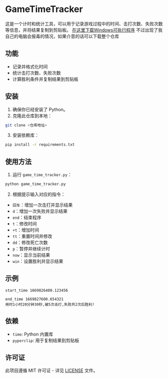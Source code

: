 # GameTimeTracker

这是一个计时和统计工具，可以用于记录游戏过程中的时间、击打次数、失败次数等信息，并将结果复制到剪贴板。
[在这里下载Windows可执行程序](https://github.com/HKLHaoBin/GameTimeTracker/actions/runs/12288939622) 不过出现了我自己的电脑会报毒的情况，如果介意的话可以下载整个仓库

## 功能

- 记录并格式化时间
- 统计击打次数、失败次数
- 计算胜利条件并复制结果到剪贴板

## 安装

1. 确保你已经安装了 Python。
2. 克隆此仓库到本地：

```bash
git clone <仓库地址>
```

3. 安装依赖库：

```bash
pip install -r requirements.txt
```

## 使用方法

1. 运行 `game_time_tracker.py`：

```bash
python game_time_tracker.py
```

2. 根据提示输入对应的指令：

- `回车`：增加一次击打并显示结果
- `d`：增加一次失败并显示结果
- `end`：结束程序
- `t`：修改时间
- `+t`：增加时间
- `tt`：重置时间并修改
- `dd`：修改死亡次数
- `p`：暂停并继续计时
- `now`：显示当前结果
- `win`：设置胜利并显示结果

## 示例

```plaintext
start_time 1669826400.123456

end_time 1669827600.654321
用时1小时20分钟30秒,被5次击打,失败共2次后胜利!
```

## 依赖

- `time`: Python 内置库
- `pyperclip`: 用于复制结果到剪贴板

## 许可证

此项目遵循 MIT 许可证 - 详见 [LICENSE](LICENSE) 文件。
